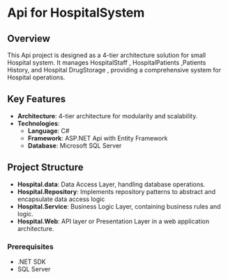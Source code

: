 # Api for HospitalSystem

## Overview

This Api project is designed as a 4-tier architecture solution for small Hospital system. It manages HospitalStaff , HospitalPatients ,Patients History, and Hospital DrugStorage , providing a comprehensive system for Hospital operations.

## Key Features

- **Architecture**: 4-tier architecture for modularity and scalability.
- **Technologies**: 
  - **Language**: C#
  - **Framework**: ASP.NET Api with Entity Framework
  - **Database**: Microsoft SQL Server

## Project Structure

- **Hospital.data**: Data Access Layer, handling database operations.
- **Hospital.Repository**: Implements repository patterns to abstract and encapsulate data access logic
- **Hospital.Service**: Business Logic Layer, containing business rules and logic.
- **Hospital.Web**: API layer or Presentation Layer in a web application architecture.

### Prerequisites

- .NET SDK
- SQL Server


